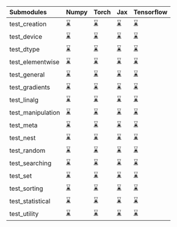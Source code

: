 | Submodules        | Numpy                                                                                                                           | Torch                                                                                                                           | Jax                                                                                                                             | Tensorflow                                                                                                                      |
|:------------------|:--------------------------------------------------------------------------------------------------------------------------------|:--------------------------------------------------------------------------------------------------------------------------------|:--------------------------------------------------------------------------------------------------------------------------------|:--------------------------------------------------------------------------------------------------------------------------------|
| test_creation     | <a href="https://github.com/unifyai/ivy/runs/8036014782?check_suite_focus=true" rel="noopener noreferrer" target="_blank">⌛</a> | <a href="https://github.com/unifyai/ivy/runs/8036016912?check_suite_focus=true" rel="noopener noreferrer" target="_blank">⌛</a> | <a href="https://github.com/unifyai/ivy/runs/8036018921?check_suite_focus=true" rel="noopener noreferrer" target="_blank">⌛</a> | <a href="https://github.com/unifyai/ivy/runs/8036020674?check_suite_focus=true" rel="noopener noreferrer" target="_blank">⌛</a> |
| test_device       | <a href="https://github.com/unifyai/ivy/runs/8036014901?check_suite_focus=true" rel="noopener noreferrer" target="_blank">⌛</a> | <a href="https://github.com/unifyai/ivy/runs/8036017050?check_suite_focus=true" rel="noopener noreferrer" target="_blank">⌛</a> | <a href="https://github.com/unifyai/ivy/runs/8036019038?check_suite_focus=true" rel="noopener noreferrer" target="_blank">⌛</a> | <a href="https://github.com/unifyai/ivy/runs/8036020779?check_suite_focus=true" rel="noopener noreferrer" target="_blank">⌛</a> |
| test_dtype        | <a href="https://github.com/unifyai/ivy/runs/8036015011?check_suite_focus=true" rel="noopener noreferrer" target="_blank">⌛</a> | <a href="https://github.com/unifyai/ivy/runs/8036017163?check_suite_focus=true" rel="noopener noreferrer" target="_blank">⌛</a> | <a href="https://github.com/unifyai/ivy/runs/8036019138?check_suite_focus=true" rel="noopener noreferrer" target="_blank">⌛</a> | <a href="https://github.com/unifyai/ivy/runs/8036020885?check_suite_focus=true" rel="noopener noreferrer" target="_blank">⌛</a> |
| test_elementwise  | <a href="https://github.com/unifyai/ivy/runs/8036015136?check_suite_focus=true" rel="noopener noreferrer" target="_blank">⌛</a> | <a href="https://github.com/unifyai/ivy/runs/8036017307?check_suite_focus=true" rel="noopener noreferrer" target="_blank">⌛</a> | <a href="https://github.com/unifyai/ivy/runs/8036019298?check_suite_focus=true" rel="noopener noreferrer" target="_blank">⌛</a> | <a href="https://github.com/unifyai/ivy/runs/8036020983?check_suite_focus=true" rel="noopener noreferrer" target="_blank">⌛</a> |
| test_general      | <a href="https://github.com/unifyai/ivy/runs/8036015239?check_suite_focus=true" rel="noopener noreferrer" target="_blank">⌛</a> | <a href="https://github.com/unifyai/ivy/runs/8036017451?check_suite_focus=true" rel="noopener noreferrer" target="_blank">⌛</a> | <a href="https://github.com/unifyai/ivy/runs/8036019388?check_suite_focus=true" rel="noopener noreferrer" target="_blank">⌛</a> | <a href="https://github.com/unifyai/ivy/runs/8036021150?check_suite_focus=true" rel="noopener noreferrer" target="_blank">⌛</a> |
| test_gradients    | <a href="https://github.com/unifyai/ivy/runs/8036015371?check_suite_focus=true" rel="noopener noreferrer" target="_blank">⌛</a> | <a href="https://github.com/unifyai/ivy/runs/8036017623?check_suite_focus=true" rel="noopener noreferrer" target="_blank">⌛</a> | <a href="https://github.com/unifyai/ivy/runs/8036019486?check_suite_focus=true" rel="noopener noreferrer" target="_blank">⌛</a> | <a href="https://github.com/unifyai/ivy/runs/8036021274?check_suite_focus=true" rel="noopener noreferrer" target="_blank">⌛</a> |
| test_linalg       | <a href="https://github.com/unifyai/ivy/runs/8036015500?check_suite_focus=true" rel="noopener noreferrer" target="_blank">⌛</a> | <a href="https://github.com/unifyai/ivy/runs/8036017743?check_suite_focus=true" rel="noopener noreferrer" target="_blank">⌛</a> | <a href="https://github.com/unifyai/ivy/runs/8036019625?check_suite_focus=true" rel="noopener noreferrer" target="_blank">⌛</a> | <a href="https://github.com/unifyai/ivy/runs/8036021366?check_suite_focus=true" rel="noopener noreferrer" target="_blank">⌛</a> |
| test_manipulation | <a href="https://github.com/unifyai/ivy/runs/8036015643?check_suite_focus=true" rel="noopener noreferrer" target="_blank">⌛</a> | <a href="https://github.com/unifyai/ivy/runs/8036017855?check_suite_focus=true" rel="noopener noreferrer" target="_blank">⌛</a> | <a href="https://github.com/unifyai/ivy/runs/8036019749?check_suite_focus=true" rel="noopener noreferrer" target="_blank">⌛</a> | <a href="https://github.com/unifyai/ivy/runs/8036021470?check_suite_focus=true" rel="noopener noreferrer" target="_blank">⌛</a> |
| test_meta         | <a href="https://github.com/unifyai/ivy/runs/8036015763?check_suite_focus=true" rel="noopener noreferrer" target="_blank">⌛</a> | <a href="https://github.com/unifyai/ivy/runs/8036017988?check_suite_focus=true" rel="noopener noreferrer" target="_blank">⌛</a> | <a href="https://github.com/unifyai/ivy/runs/8036019834?check_suite_focus=true" rel="noopener noreferrer" target="_blank">⌛</a> | <a href="https://github.com/unifyai/ivy/runs/8036021561?check_suite_focus=true" rel="noopener noreferrer" target="_blank">⌛</a> |
| test_nest         | <a href="https://github.com/unifyai/ivy/runs/8036015881?check_suite_focus=true" rel="noopener noreferrer" target="_blank">⌛</a> | <a href="https://github.com/unifyai/ivy/runs/8036018124?check_suite_focus=true" rel="noopener noreferrer" target="_blank">⌛</a> | <a href="https://github.com/unifyai/ivy/runs/8036019950?check_suite_focus=true" rel="noopener noreferrer" target="_blank">⌛</a> | <a href="https://github.com/unifyai/ivy/runs/8036021664?check_suite_focus=true" rel="noopener noreferrer" target="_blank">⌛</a> |
| test_random       | <a href="https://github.com/unifyai/ivy/runs/8036016014?check_suite_focus=true" rel="noopener noreferrer" target="_blank">⌛</a> | <a href="https://github.com/unifyai/ivy/runs/8036018252?check_suite_focus=true" rel="noopener noreferrer" target="_blank">⌛</a> | <a href="https://github.com/unifyai/ivy/runs/8036020059?check_suite_focus=true" rel="noopener noreferrer" target="_blank">⌛</a> | <a href="https://github.com/unifyai/ivy/runs/8036021766?check_suite_focus=true" rel="noopener noreferrer" target="_blank">⌛</a> |
| test_searching    | <a href="https://github.com/unifyai/ivy/runs/8036016194?check_suite_focus=true" rel="noopener noreferrer" target="_blank">⌛</a> | <a href="https://github.com/unifyai/ivy/runs/8036018382?check_suite_focus=true" rel="noopener noreferrer" target="_blank">⌛</a> | <a href="https://github.com/unifyai/ivy/runs/8036020153?check_suite_focus=true" rel="noopener noreferrer" target="_blank">⌛</a> | <a href="https://github.com/unifyai/ivy/runs/8036021869?check_suite_focus=true" rel="noopener noreferrer" target="_blank">⌛</a> |
| test_set          | <a href="https://github.com/unifyai/ivy/runs/8036016360?check_suite_focus=true" rel="noopener noreferrer" target="_blank">⌛</a> | <a href="https://github.com/unifyai/ivy/runs/8036018492?check_suite_focus=true" rel="noopener noreferrer" target="_blank">⌛</a> | <a href="https://github.com/unifyai/ivy/runs/8036020246?check_suite_focus=true" rel="noopener noreferrer" target="_blank">⌛</a> | <a href="https://github.com/unifyai/ivy/runs/8036021960?check_suite_focus=true" rel="noopener noreferrer" target="_blank">⌛</a> |
| test_sorting      | <a href="https://github.com/unifyai/ivy/runs/8036016519?check_suite_focus=true" rel="noopener noreferrer" target="_blank">⌛</a> | <a href="https://github.com/unifyai/ivy/runs/8036018600?check_suite_focus=true" rel="noopener noreferrer" target="_blank">⌛</a> | <a href="https://github.com/unifyai/ivy/runs/8036020346?check_suite_focus=true" rel="noopener noreferrer" target="_blank">⌛</a> | <a href="https://github.com/unifyai/ivy/runs/8036022046?check_suite_focus=true" rel="noopener noreferrer" target="_blank">⌛</a> |
| test_statistical  | <a href="https://github.com/unifyai/ivy/runs/8036016662?check_suite_focus=true" rel="noopener noreferrer" target="_blank">⌛</a> | <a href="https://github.com/unifyai/ivy/runs/8036018681?check_suite_focus=true" rel="noopener noreferrer" target="_blank">⌛</a> | <a href="https://github.com/unifyai/ivy/runs/8036020477?check_suite_focus=true" rel="noopener noreferrer" target="_blank">⌛</a> | <a href="https://github.com/unifyai/ivy/runs/8036022156?check_suite_focus=true" rel="noopener noreferrer" target="_blank">⌛</a> |
| test_utility      | <a href="https://github.com/unifyai/ivy/runs/8036016794?check_suite_focus=true" rel="noopener noreferrer" target="_blank">⌛</a> | <a href="https://github.com/unifyai/ivy/runs/8036018786?check_suite_focus=true" rel="noopener noreferrer" target="_blank">⌛</a> | <a href="https://github.com/unifyai/ivy/runs/8036020579?check_suite_focus=true" rel="noopener noreferrer" target="_blank">⌛</a> | <a href="https://github.com/unifyai/ivy/runs/8036022299?check_suite_focus=true" rel="noopener noreferrer" target="_blank">⌛</a> |